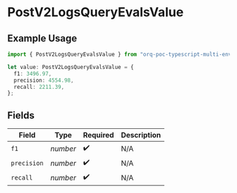 # PostV2LogsQueryEvalsValue

## Example Usage

```typescript
import { PostV2LogsQueryEvalsValue } from "orq-poc-typescript-multi-env-version/models/operations";

let value: PostV2LogsQueryEvalsValue = {
  f1: 3496.97,
  precision: 4554.98,
  recall: 2211.39,
};
```

## Fields

| Field              | Type               | Required           | Description        |
| ------------------ | ------------------ | ------------------ | ------------------ |
| `f1`               | *number*           | :heavy_check_mark: | N/A                |
| `precision`        | *number*           | :heavy_check_mark: | N/A                |
| `recall`           | *number*           | :heavy_check_mark: | N/A                |